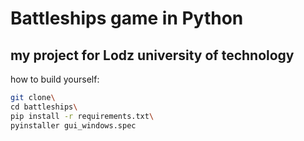 # Battleships game in Python

## my project for Lodz university of technology

how to build yourself:
```bash
git clone\
cd battleships\
pip install -r requirements.txt\
pyinstaller gui_windows.spec
```